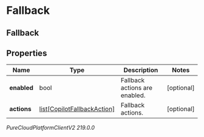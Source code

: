 # Fallback

## Fallback

## Properties

|Name | Type | Description | Notes|
|------------ | ------------- | ------------- | -------------|
| **enabled** | bool | Fallback actions are enabled. | [optional] |
| **actions** | [list[CopilotFallbackAction]](CopilotFallbackAction) | Fallback actions. | [optional] |



_PureCloudPlatformClientV2 219.0.0_
